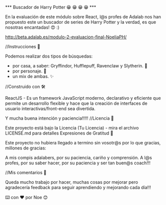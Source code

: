 
*** Buscador de Harry Potter  😁 😁 😁 😁 ***

En la evaluación de este módulo sobre React, l@s profes de Adalab nos han propuesto este un buscador de series de Harry Potter y la verdad, es que nosotras encantadas! 😍 :)

http://beta.adalab.es/modulo-2-evaluacion-final-NoeliaPH/

//Instrucciones 🔧

Podemos realizar dos tipos de búsquedas:
- por casa, a saber: Gryffindor, Hufflepuff, Ravenclaw y Slytherin.  🏰
- por personaje.   🧙
- un mix de ambas. ✨

//Construido con 🛠️

ReactJS - Es un framework JavaScript moderno, declarativo y eficiente que permite un desarrollo flexible y hace que la creación de interfaces de usuario interactivas/front-end sea divertida.

Y mucha buena intención y paciencia!!!!!
//Licencia 📄

Este proyecto está bajo la Licencia (Tu Licencia) - mira el archivo LICENSE.md para detalles Expresiones de Gratitud 🎁

Este proyecto no hubiera llegado a termino sin vosotr@s por lo que gracias, millones de gracias:

A mis compis adalabers, por su paciencia, cariño y comprensión. A l@s profes, por su saber hacer, por su paciencia y ser tan buen@s coach!!!

//Mis comentarios 📢

Queda mucho trabajo por hacer, muchas cosas por mejorar pero agradecería feedback para seguir aprendiendo y mejorando cada día!!!

⌨️ con ❤️ por Noe 😊